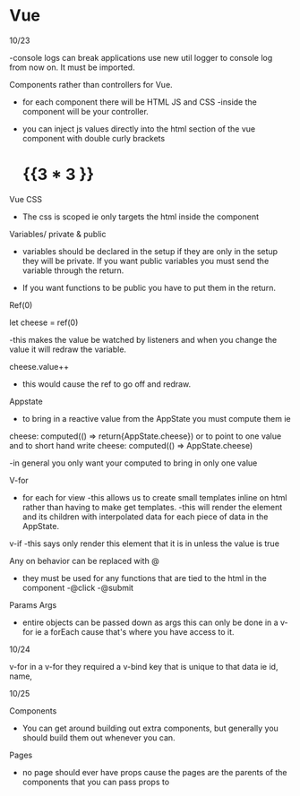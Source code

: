 # Vue

10/23


-console logs can break applications use new util logger to console log from now on. It must be imported. 

Components rather than controllers for Vue. 
- for each component there will be HTML JS and CSS
-inside the component will be your controller.

- you can inject js values directly into the html section of the vue component with double curly brackets <h1>{{3 * 3 }}</h1>



Vue CSS 
- The css is scoped ie only targets the html inside the component


Variables/ private & public 
- variables should be declared in the setup if they are only in the setup they will be private. If you want public variables you must send the variable through the return. 

- If you want functions to be public you have to put them in the return.


Ref(0) 

let cheese = ref(0)

-this makes the value be watched by listeners and when you change the value it will redraw the variable. 

cheese.value++ 
- this would cause the ref to go off and redraw. 

Appstate 
- to bring in a reactive value from the AppState you must compute them ie

cheese: computed(() => return{AppState.cheese})  or to point to one value and to short hand write
cheese: computed(() => AppState.cheese)

-in general you only want your computed to bring in only one value


V-for
- for each for view
-this allows us to create small templates inline on html rather than having to make get templates.
-this will render the element and its children with interpolated data for each piece of data in the AppState.

v-if 
-this says only render this element that it is in unless the value is true


Any on behavior can be replaced with @
- they must be used for any functions that are tied to the html in the component
-@click
-@submit


Params Args 
- entire objects can be passed down as args this can only be done in a v-for ie a forEach cause that's where you have access to it.


10/24

v-for 
in a v-for they required a v-bind key that is unique to that data ie id, name,


10/25

Components 
- You can get around building out extra components, but generally you should build them out whenever you can.

Pages

- no page should ever have props cause the pages are the parents of the components that you can pass props to


